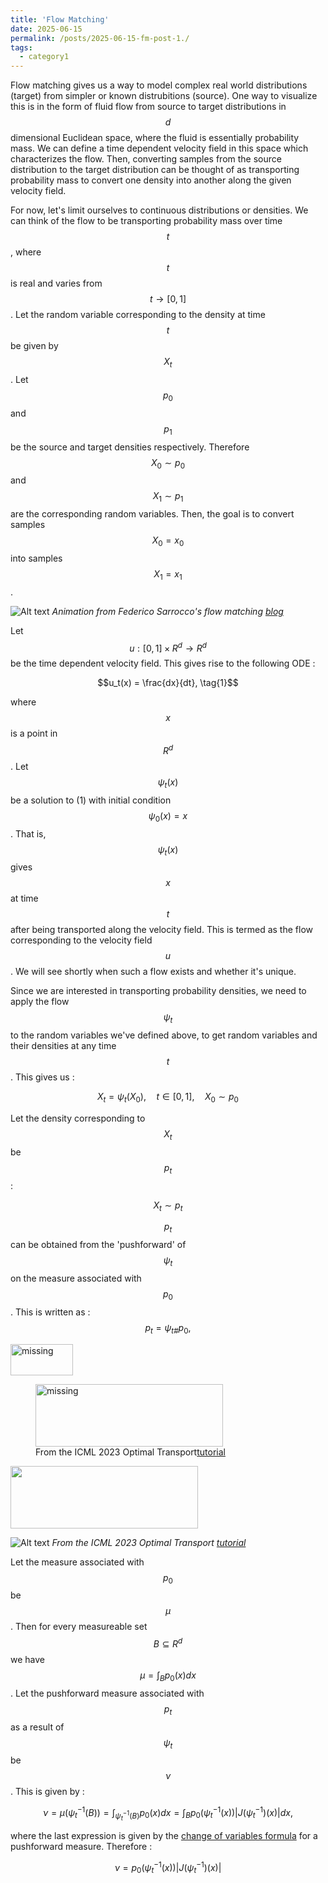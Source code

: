 ```yaml
---
title: 'Flow Matching'
date: 2025-06-15
permalink: /posts/2025-06-15-fm-post-1./
tags:
  - category1
---
```


Flow matching gives us a way to model complex real world distributions (target) from simpler or known distrubitions (source). One way to visualize this is in the form of fluid flow from source to target distributions in $$d$$ dimensional Euclidean space, where the fluid is essentially probability mass. We can define a time dependent velocity field in this space which characterizes the flow. Then, converting samples from the source distribution to the target distribution can be thought of as transporting probability mass to convert one density into another along the given velocity field. 

For now, let's limit ourselves to continuous distributions or densities. We can think of the flow to be transporting probability mass over time $$t$$, where $$t$$ is real and varies from $$t \rightarrow [0,1]$$. Let the random variable corresponding to the density at time $$t$$ be given by $$X_t$$. Let $$p_0$$ and $$p_1$$ be the source and target densities respectively. Therefore $$X_0 \sim p_0$$ and $$X_1 \sim p_1$$ are the corresponding random variables. Then, the goal is to convert samples $$X_0 = x_0$$ into samples $$X_1 = x_1$$. 


![Alt text](/images/flow_matching.gif)
*Animation from Federico Sarrocco's flow matching [blog](https://federicosarrocco.com/blog/flow-matching)*

Let $$u : [0,1] \times R^d \rightarrow R^d$$ be the time dependent velocity field. This gives rise to the following ODE : 

$$u_t(x) = \frac{dx}{dt}, \tag{1}$$ 

where $$x$$ is a point in $$R^d$$. Let $$\psi_t(x)$$ be a solution to (1) with initial condition $$\psi_0(x) = x$$. That is, $$\psi_t(x)$$ gives $$x$$ at time $$t$$ after being transported along the velocity field. This is termed as the flow corresponding to the velocity field $$u$$. We will see shortly when such a flow exists and whether it's unique. 

Since we are interested in transporting probability densities, we need to apply the flow $$\psi_t$$ to the random variables we've defined above, to get random variables and their densities at any time $$t$$. This gives us :

$$X_t = \psi_t(X_0), \quad t \in [0,1], \quad X_0 \sim p_0 \tag{2}$$

Let the density corresponding to $$X_t$$ be $$p_t$$ :

$$X_t \sim p_t \tag{3}$$

$$p_t$$ can be obtained from the 'pushforward' of $$\psi_t$$ on the measure associated with $$p_0$$. This is written as : $$p_t = \psi_{t\#}p_0, \tag{4}$$

<img src='/images/pushforward_eq.png' alt='missing' width="100" height="50"/>
<figure>
  <img src='/images/pushforward_im.png' alt='missing' width="300" height="100"/>
  <figcaption>From the ICML 2023 Optimal Transport<a href="https://icml.cc/virtual/2023/tutorial/21559">tutorial</a></figcaption>
</figure>


<img src="/images/pushforward_eq.png" width="300" height="100" />

![Alt text](/images/pushforward_im.png)
*From the ICML 2023 Optimal Transport [tutorial](https://icml.cc/virtual/2023/tutorial/21559)*

Let the measure associated with $$p_0$$ be $$\mu$$. Then for every measureable set $$B \subseteq R^d$$ we have $$\mu = \int_Bp_0(x)dx$$. Let the pushforward measure associated with $$p_t$$ as a result of $$\psi_t$$ be $$\nu$$. This is given by :

$$\nu = \mu(\psi_t^{-1}(B)) = \int_{\psi_t^{-1}(B)}p_0(x)dx = \int_{B}p_0(\psi_t^{-1}(x))|J(\psi_t^{-1})(x)|dx,$$

where the last expression is given by the [change of variables formula](https://en.wikipedia.org/wiki/Pushforward_measure) for a pushforward measure. Therefore : 

$$\nu = p_0(\psi_t^{-1}(x))|J(\psi_t^{-1})(x)|$$




